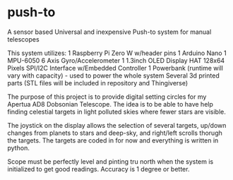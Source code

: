 # push-to
A sensor based Universal and inexpensive Push-to system for manual telescopes

This system utilizes:
1 Raspberry Pi Zero W w/header pins
1 Arduino Nano 
1 MPU-6050 6 Axis Gyro/Accelerometer
1 1.3inch OLED Display HAT 128x64 Pixels SPI/I2C Interface w/Embedded Controller
1 Powerbank (runtime will vary with capacity) - used to power the whole system
Several 3d printed parts (STL files will be included in repository and Thingiverse)

The purpose of this project is to provide digital setting circles for my Apertua AD8 Dobsonian Telescope.
The idea is to be able to have help finding celestial targets in light polluted skies where fewer stars are visible.

The joystick on the display allows the selection of several targets, up/down changes from planets to stars and deep-sky, and right/left scrolls thorugh the targets.
The targets are coded in for now and everything is written in python.

Scope must be perfectly level and pinting tru north when the system is initialized to get good readings.
Accuracy is 1 degree or better.
